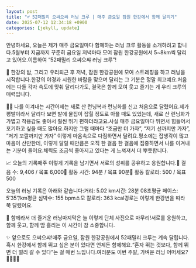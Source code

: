 ```yaml
---
layout: post
title: "‍♂️ 52패밀리 으쌰으쌰 러닝 크루 | 매주 금요일 잠원 한강에서 함께 달리기" 
date: 2025-07-12 12:34:18 +0900
categories: [jekyll, update]
---
```







안녕하세요, 오늘은 제가 매주 금요일마다 함께하는 러닝 크루 활동을 소개하려고 합니다.5월부터 지금까지 꾸준히 금요일 저녁마다 모여 잠원 한강공원에서 5~8km씩 달리고 있어요.이름하여 “52패밀리 으쌰으쌰 러닝 크루”!




 







 



🌙 한강의 밤, 그리고 우리퇴근 후 저녁, 잠원 한강공원에 모여 스트레칭을 하고 러닝을 시작합니다.한강의 야경과 시원한 바람을 맞으며 달리는 그 기분은 정말 최고예요.처음에는 다들 각자 속도에 맞춰 달리다가도, 결국은 함께 모여 웃고 즐기는 게 우리 크루의 매력입니다.




 



















 



🏃‍♂️ 나를 이겨내는 시간어제는 새로 산 런닝복과 런닝화를 신고 처음으로 달렸어요.제가 평발이라서 달리다 보면 발에 물집이 잡힐 정도로 아플 때도 있었는데, 새로 산 런닝화가 가볍고 착용감도 좋아서 훨씬 뛰기 편하더라고요.사실 매주 금요일마다 뛰면서 힘들어서 포기하고 싶을 때도 많아요.하지만 그럴 때마다 “조금만 더 가자”, “저기 선까지만 가자”, “저기 꼬깔까지만 가자” 이렇게 마음속으로 다짐하면서 달려요.평소에는 잡생각이 많고 마음이 산만한데, 이렇게 달릴 때만큼은 오직 한 걸음 한 걸음에 집중하면서 나를 이겨내는 기분이 들어요.체력도 조금씩 좋아지고 있다는 게 느껴져서 더 뿌듯합니다.




 







 



📈 오늘의 기록매주 이렇게 기록을 남기면서 서로의 성취를 공유하고 응원합니다.🩷 걸음 수: 9,406 / 목표 6,000🩷 활동 시간: 94분 / 목표 90분🩷 활동 칼로리: 500 / 목표 500




 















오늘의 러닝 기록은 아래와 같습니다:거리: 5.02 km시간: 28분 08초평균 페이스: 5’35”/km평균 심박수: 155 bpm소모 칼로리: 363 kcal경로는 이렇게 한강변을 따라 쭉 달렸어요.




 



















 



📸 함께라서 더 즐거운 러닝마지막은 늘 이렇게 단체 사진으로 마무리!서로를 응원하고, 함께 웃고, 함께 땀 흘리는 이 시간이 참 소중합니다.




 



















 



✨ 앞으로도 으쌰으쌰!매주 금요일, 잠원 한강공원에서 52패밀리 크루는 계속 달립니다.혹시 한강에서 함께 뛰고 싶은 분이 있다면 언제든 함께해요.“혼자 뛰는 것보다, 함께 뛰면 더 멀리 갈 수 있다”는 걸 매번 느낍니다.여러분도 이번 주말, 가벼운 러닝 어떠세요? 🏃‍♀️🏃‍♂️




 
